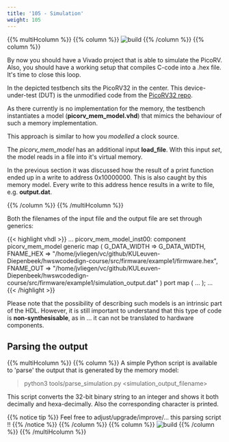 ```yaml
---
title: '105 - Simulation'
weight: 105
---
```



{{% multiHcolumn %}}
{{% column %}}
![build](/img/100/testbench.png)
{{% /column %}}
{{% column %}}

By now you should have a Vivado project that is able to simulate the PicoRV. Also, you should have a working setup that compiles C-code into a .hex file. It's time to close this loop.

In the depicted testbench sits the PicoRV32 in the center. This device-under-test (DUT) is the unmodified code from the [PicoRV32 repo](https://github.com/YosysHQ/picorv32).

As there currently is no implementation for the memory, the testbench instantiates a model (**picorv_mem_model.vhd**) that mimics the behaviour of such a memory implementation.

This approach is similar to how you *modelled* a clock source.

The *picorv_mem_model* has an additional input **load_file**. With this input *set*, the model reads in a file into it's virtual memory. 

In the previous section it was discussed how the result of a print function ended up in a write to address 0x10000000. This is also caught by this memory model. Every write to this address hence results in a write to file, e.g. **output.dat**. 


{{% /column %}}
{{% /multiHcolumn %}}

Both the filenames of the input file and the output file are set through generics: 

{{< highlight vhdl >}}
    ...
    picorv_mem_model_inst00: component picorv_mem_model 
        generic map (
            G_DATA_WIDTH => G_DATA_WIDTH, 
            FNAME_HEX => "/home/jvliegen/vc/github/KULeuven-Diepenbeek/hwswcodedign-course/src/firmware/example1/firmware.hex",
            FNAME_OUT => "/home/jvliegen/vc/github/KULeuven-Diepenbeek/hwswcodedign-course/src/firmware/example1/simulation_output.dat"
        ) port map (
            ...
        );
    ...
{{< /highlight >}}

Please note that the possibility of describing such models is an intrinsic part of the HDL. However, it is still important to understand that this type of code is **non-synthesisable**, as in ... it can not be translated to hardware components.

## Parsing the output


{{% multiHcolumn %}}
{{% column %}}
A simple Python script is available to 'parse' the output that is generated by the memory model:

> python3 tools/parse_simulation.py &lt;simulation_output_filename&gt;

This script converts the 32-bit binary string to an integer and shows it both decimally and hexa-decimally. Also the corresponding character is printed.

{{% notice tip %}}
Feel free to adjust/upgrade/improve/... this parsing script !!
{{% /notice %}}
{{% /column %}}
{{% column %}}
![build](/img/100/parsed_output.png)
{{% /column %}}
{{% /multiHcolumn %}}